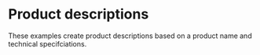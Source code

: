 # Product descriptions

These examples create product descriptions based on a product name and technical specifciations.

